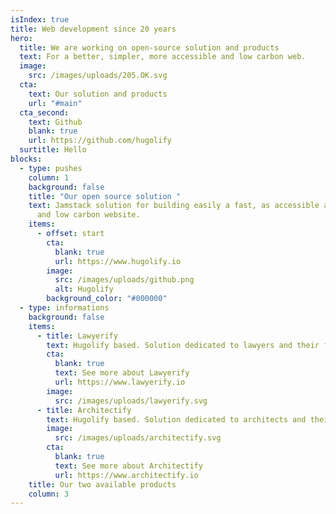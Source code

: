 ```yaml
---
isIndex: true
title: Web development since 20 years
hero:
  title: We are working on open-source solution and products
  text: For a better, simpler, more accessible and low carbon web.
  image:
    src: /images/uploads/205.OK.svg
  cta:
    text: Our solution and products
    url: "#main"
  cta_second:
    text: Github
    blank: true
    url: https://github.com/hugolify
  surtitle: Hello
blocks:
  - type: pushes
    column: 1
    background: false
    title: "Our open source solution "
    text: Jamstack solution for building easily a fast, as accessible as possible
      and low carbon website.
    items:
      - offset: start
        cta:
          blank: true
          url: https://www.hugolify.io
        image:
          src: /images/uploads/github.png
          alt: Hugolify
        background_color: "#000000"
  - type: informations
    background: false
    items:
      - title: Lawyerify
        text: Hugolify based. Solution dedicated to lawyers and their firms
        cta:
          blank: true
          text: See more about Lawyerify
          url: https://www.lawyerify.io
        image:
          src: /images/uploads/lawyerify.svg
      - title: Architectify
        text: Hugolify based. Solution dedicated to architects and their firms
        image:
          src: /images/uploads/architectify.svg
        cta:
          blank: true
          text: See more about Architectify
          url: https://www.architectify.io
    title: Our two available products
    column: 3
---
```

